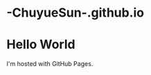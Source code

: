 # -ChuyueSun-.github.io
<!DOCTYPE html>
<html>
<body>
<h1>Hello World</h1>
<p>I'm hosted with GitHub Pages.</p>
</body>
</html>
